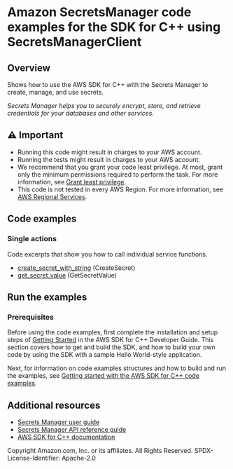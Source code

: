 # Amazon SecretsManager  code examples for the SDK for C++ using SecretsManagerClient 

## Overview
Shows how to use the AWS SDK for C++ with the Secrets Manager to
create, manage, and use secrets.

*Secrets Manager helps you to securely encrypt, store, and retrieve credentials for
your databases and other services.*
## ⚠️ Important
* Running this code might result in charges to your AWS account.
* Running the tests might result in charges to your AWS account.
* We recommend that you grant your code least privilege. At most, grant only the minimum permissions required to perform the task. For more information, see [Grant least privilege](https://docs.aws.amazon.com/IAM/latest/UserGuide/best-practices.html#grant-least-privilege).
* This code is not tested in every AWS Region. For more information, see [AWS Regional Services](https://aws.amazon.com/about-aws/global-infrastructure/regional-product-services).
## Code examples
### Single actions
Code excerpts that show you how to call individual service functions.
- [create_secret_with_string](./create_secret_with_string.cpp) (CreateSecret)
- [get_secret_value](./get_secret_value.cpp) (GetSecretValue)

## Run the examples

### Prerequisites
Before using the code examples, first complete the installation and setup steps
of [Getting Started](https://docs.aws.amazon.com/sdk-for-cpp/v1/developer-guide/getting-started.html) in the AWS SDK for
C++ Developer Guide.
This section covers how to get and build the SDK, and how to build your own code by using the SDK with a
sample Hello World-style application.

Next, for information on code examples structures and how to build and run the examples, see [Getting started with the AWS SDK for C++ code examples](https://docs.aws.amazon.com/sdk-for-cpp/v1/developer-guide/getting-started-code-examples.html).


## Additional resources
- [Secrets Manager user guide](https://docs.aws.amazon.com/secretsmanager/latest/userguide/intro.html)
- [Secrets Manager API reference guide](https://docs.aws.amazon.com/secretsmanager/latest/apireference/Welcome.html)
- [AWS SDK for C++ documentation](https://docs.aws.amazon.com/sdk-for-cpp/index.html)

Copyright Amazon.com, Inc. or its affiliates. All Rights Reserved. SPDX-License-Identifier: Apache-2.0
